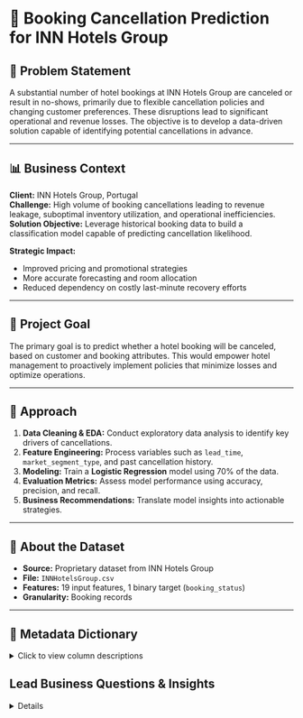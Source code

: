 # 🏨 Booking Cancellation Prediction for INN Hotels Group

## 🧩 Problem Statement

A substantial number of hotel bookings at INN Hotels Group are canceled or result in no-shows, primarily due to flexible cancellation policies and changing customer preferences. These disruptions lead to significant operational and revenue losses. The objective is to develop a data-driven solution capable of identifying potential cancellations in advance.

---

## 📊 Business Context

**Client:** INN Hotels Group, Portugal  
**Challenge:** High volume of booking cancellations leading to revenue leakage, suboptimal inventory utilization, and operational inefficiencies.  
**Solution Objective:** Leverage historical booking data to build a classification model capable of predicting cancellation likelihood.  

**Strategic Impact:**
- Improved pricing and promotional strategies  
- More accurate forecasting and room allocation  
- Reduced dependency on costly last-minute recovery efforts  

---

## 🎯 Project Goal

The primary goal is to predict whether a hotel booking will be canceled, based on customer and booking attributes. This would empower hotel management to proactively implement policies that minimize losses and optimize operations.

---

## 🧠 Approach

1. **Data Cleaning & EDA:** Conduct exploratory data analysis to identify key drivers of cancellations.
2. **Feature Engineering:** Process variables such as `lead_time`, `market_segment_type`, and past cancellation history.
3. **Modeling:** Train a **Logistic Regression** model using 70% of the data.
4. **Evaluation Metrics:** Assess model performance using accuracy, precision, and recall.
5. **Business Recommendations:** Translate model insights into actionable strategies.

---

## 📁 About the Dataset

- **Source:** Proprietary dataset from INN Hotels Group  
- **File:** `INNHotelsGroup.csv`  
- **Features:** 19 input features, 1 binary target (`booking_status`)  
- **Granularity:** Booking records  

---

## 📘 Metadata Dictionary

<details>
<summary>Click to view column descriptions</summary>

| Column Name                        | Description |
|------------------------------------|-------------|
| `Booking_ID`                       | Unique identifier of each booking |
| `no_of_adults`                     | Number of adults included in the booking |
| `no_of_children`                   | Number of children included in the booking |
| `no_of_weekend_nights`            | Number of weekend nights (Saturday/Sunday) booked |
| `no_of_week_nights`               | Number of weekday nights (Monday–Friday) booked |
| `type_of_meal_plan`               | Type of meal plan selected (None, Meal Plan 1/2/3) |
| `required_car_parking_space`      | Parking space required (1 = Yes, 0 = No) |
| `room_type_reserved`              | Encoded room type reserved |
| `lead_time`                       | Days between booking and arrival |
| `arrival_year`                    | Year of arrival |
| `arrival_month`                   | Month of arrival |
| `arrival_date`                    | Day of the month for arrival |
| `market_segment_type`             | Market segment type (e.g., Online, Offline, Corporate) |
| `repeated_guest`                  | Whether the customer is a repeat guest (1 = Yes) |
| `no_of_previous_cancellations`   | Count of past cancellations by the guest |
| `no_of_previous_bookings_not_canceled` | Count of past completed bookings by the guest |
| `avg_price_per_room`              | Average price per room for the booking |
| `no_of_special_requests`          | Count of special room requests |
| `booking_status`                  | Target variable – 1 if canceled, 0 if not |

---
</details>


## Lead Business Questions & Insights
<details>
---

### 1️. What is the average room price?

**💡 Answer:** The average room price is **€103.42**.

---

### 2️. How do cancellations vary by market segment type and by lead time?

**💡 Answer:** 
- Cancellations are highest for Online bookings and bookings with long lead times.  
- Corporate and complementary segments are more reliable.

<details>
<summary>Click to view full analysis</summary>

#### 📊 Market Segment vs. Cancellation Rate

- **Online:** 36.5% cancellations
- **Offline:** 30% cancellations
- **Aviation:** 29.6% cancellations
- **Corporate:** ~11% cancellations (most reliable)
- **Complementary:** 0% cancellations (likely internal or comped)

#### ⏱️ Lead Time vs. Cancellation Rate

- **Longer lead time → higher cancellation rate**
- Bookings with lead time >180 days show ~74% cancellation rate.
- Lead time is positively correlated with cancellation likelihood.
- Guests booking far in advance often cancel or change plans later.

</details>

---

### 3️. Build a logistic regression model to predict cancellations using 70% training data.

**💡 Answer:** A Logistic Regression model was trained on 70% of the data. Here's the model summary:

<details>
<summary>Click to view full model details</summary>

<table style="border-collapse: collapse; font-family: Arial, sans-serif; font-size: 13.5px;">
  <thead>
    <tr>
      <th colspan="2" style="padding: 6px 12px; border: 1px solid #ccc;"> Model Summary — Logistic Regression</th>
    </tr>
  </thead>
  <tbody>
    <tr>
      <td style="padding: 4px 10px; border: 1px solid #ccc;">Model Name</td>
      <td style="padding: 4px 10px; border: 1px solid #ccc;">Logistic Regression</td>
    </tr>
    <tr>
      <td style="padding: 4px 10px; border: 1px solid #ccc;">Training Set Shape</td>
      <td style="padding: 4px 10px; border: 1px solid #ccc;">(25,293 × 21) — 70%</td>
    </tr>
    <tr>
      <td style="padding: 4px 10px; border: 1px solid #ccc;">Testing Set Shape</td>
      <td style="padding: 4px 10px; border: 1px solid #ccc;">(10,840 × 21) — 30%</td>
    </tr>
  </tbody>
</table>

---
</details>

---

### 4. How do cancellations vary by market segment type and by lead time?

**💡 Answer:** Here are the key drivers & their relationship with the booking cancellation status.  

<details>
<summary>Click to view full analysis</summary>

#### 📊 Key Drivers - Coefficients & Relationship
<div style="text-align: left; width: fit-content;">
  <table style=" border-collapse: collapse; font-family: Arial, sans-serif; font-size: 13.5px;">
    <thead>
      <tr>
        <th colspan="3" style="padding: 6px 12px; border: 1px solid #ccc;">Logistic Regression Coefficients — Key Drivers</th>
      </tr>
      <tr>
        <th style="padding: 4px 10px; border: 1px solid #ccc;">Feature</th>
        <th style="padding: 4px 10px; border: 1px solid #ccc;">Coeff</th>
        <th style="padding: 4px 10px; border: 1px solid #ccc;">Impact</th>
      </tr>
    </thead>
    <tbody>
      <tr>
        <td style="padding: 4px 10px; border: 1px solid #ccc;">no_of_special_requests</td>
        <td style="padding: 4px 10px; border: 1px solid #ccc;">+1.18</td>
        <td style="padding: 4px 10px; border: 1px solid #ccc;">Guests with custom requests show higher commitment</td>
      </tr>
      <tr>
        <td style="padding: 4px 10px; border: 1px solid #ccc;">market_segment_type_Offline</td>
        <td style="padding: 4px 10px; border: 1px solid #ccc;">+0.96</td>
        <td style="padding: 4px 10px; border: 1px solid #ccc;">Offline bookings (via travel agents / phone calls / visit to front-desk) seldom cancel</td>
      </tr>
      <tr>
        <td style="padding: 4px 10px; border: 1px solid #ccc;">repeated_guest</td>
        <td style="padding: 4px 10px; border: 1px solid #ccc;">+0.29</td>
        <td style="padding: 4px 10px; border: 1px solid #ccc;">Returning guests are more dependable</td>
      </tr>
      <tr>
        <td style="padding: 4px 10px; border: 1px solid #ccc;">no_of_previous_bookings_not_canceled</td>
        <td style="padding: 4px 10px; border: 1px solid #ccc;">+0.20</td>
        <td style="padding: 4px 10px; border: 1px solid #ccc;">Guests with a solid history of non-cancellations are trusted bookers</td>
      </tr>
      <tr>
        <td style="padding: 4px 10px; border: 1px solid #ccc;">lead_time</td>
        <td style="padding: 4px 10px; border: 1px solid #ccc;">−1.34</td>
        <td style="padding: 4px 10px; border: 1px solid #ccc;">Longer lead time increases cancellation risk — future plans change</td>
      </tr>
      <tr>
        <td style="padding: 4px 10px; border: 1px solid #ccc;">avg_price_per_room</td>
        <td style="padding: 4px 10px; border: 1px solid #ccc;">−0.64</td>
        <td style="padding: 4px 10px; border: 1px solid #ccc;">Higher prices may discourage follow-through</td>
      </tr>
      <tr>
        <td style="padding: 4px 10px; border: 1px solid #ccc;">no_of_weekend_nights</td>
        <td style="padding: 4px 10px; border: 1px solid #ccc;">−0.12</td>
        <td style="padding: 4px 10px; border: 1px solid #ccc;">Weekend plans are more flexible, hence more cancellations</td>
      </tr>
    </tbody>
  </table>
</div>

</details>

---

### 5. What is the model accuracy, precision, and recall?

<details>
<summary>Click to view full analysis</summary>

#### 📊 Classification Report:
<div style="text-align: left; width: fit-content;">
  <table style="border: 1px solid #ccc; border-collapse: collapse; font-family: Arial, sans-serif; font-size: 14px;">
    <thead>
      <tr>
        <th colspan="2" style="padding: 6px 12px; border: 1px solid #ccc;">Logistic Regression Summary</th>
      </tr>
    </thead>
    <tbody>
      <tr>
        <td style="padding: 4px 10px; border: 1px solid #ccc;"><strong>Model</strong></td>
        <td style="padding: 4px 10px; border: 1px solid #ccc;">Logistic Regression</td>
      </tr>
      <tr>
        <td style="padding: 4px 10px; border: 1px solid #ccc;"><strong>Iterations</strong></td>
        <td style="padding: 4px 10px; border: 1px solid #ccc;">max_iter = 2500</td>
      </tr>
      <tr>
        <td style="padding: 4px 10px; border: 1px solid #ccc;"><strong>Accuracy</strong></td>
        <td style="padding: 4px 10px; border: 1px solid #ccc;">80.0%</td>
      </tr>
      <tr>
        <td style="padding: 4px 10px; border: 1px solid #ccc;"><strong>Precision</strong></td>
        <td style="padding: 4px 10px; border: 1px solid #ccc;">82.5%</td>
      </tr>
      <tr>
        <td style="padding: 4px 10px; border: 1px solid #ccc;"><strong>Recall</strong></td>
        <td style="padding: 4px 10px; border: 1px solid #ccc;">89.2%</td>
      </tr>
    </tbody>
  </table>
</div>

</details>

---

### 6. What recommendations would you make to the management of the hotel as a data scientist based on your data analysis and predictive model (as related to cancellations)?

💡 Answer: I as a Data Scientist would give the following Recommendations-:
- Incentivize Early Bookings to Reduce Cancellations (Lead-Time Trouble)
- Boost Repeat Bookings with Family-Friendly Perks (Low Repeat Customer Problem)
- ✈Strengthen Coordination with Travel & Aviation Partners (Market Segment Complication)
- Leverage Offline Bookings to Strengthen Show-Up Rates (Offline Booking Muddle)
- Implement a Predictive Red-Flag System (Data-Science Solution)

<details>
<summary>Click to view full analysis</summary>

#### Detailed Insights:

<html lang="en">
<head>
  <meta charset="UTF-8" />
  <meta name="viewport" content="width=device-width, initial-scale=1.0"/>
</head>
<body>

  <h1>Hotel Booking Cancellation: Data-Driven Recommendations</h1>

  <div class="recommendation">
    <h2>1. 🎁 Incentivize Early Bookings to Reduce Cancellations <i><u>(Lead-Time Trouble)</u></i></h2>
    <p><span class="highlight-label">Insight:</span> Guests who book far in advance (e.g., &gt;180 days) show a higher cancellation rate.</p>
    <p><span class="highlight-label">Recommendation:</span> Offer attractive, low-cost incentives to encourage commitment from early bookers:</p>
    <ul>
      <li>Complimentary spa service for bookings made &gt;6 months in advance</li>
      <li>Flexible check-in/check-out times</li>
      <li>Room upgrade (subject to availability)</li>
      <li>Early bird discounts or complimentary meals</li>
    </ul>
  </div>

  <div class="recommendation">
    <h2>2. 👨‍👩‍👧 Boost Repeat Bookings with Family-Friendly Perks <i><u>(Low Repeat Customer Problem)</u></i></h2>
    <p><span class="highlight-label">Insight:</span> The percentage of repeat guests is currently low.</p>
    <p><span class="highlight-label">Recommendation:</span> Offer returning families a <strong>complimentary kids’ room</strong>. This adds high perceived value while staying cost-effective, as only a small share of guests travel with children.</p>
  </div>

  <div class="recommendation">
    <h2>3. ✈️ Strengthen Coordination with Travel & Aviation Partners <i><u>(Market Segment Complication)</u></i></h2>
    <p><span class="highlight-label">Insight:</span> Bookings from travel agencies or aviation partners are prone to cancellation due to flight issues or overbooking.</p>
    <p><span class="highlight-label">Recommendation:</span> Coordinate closely with agents. For confirmed travel groups, offer:</p>
    <ul>
      <li>Free airport pick-up and drop</li>
      <li>Bulk booking discounts</li>
      <li>Priority check-in for tour groups</li>
    </ul>
  </div>

  <div class="recommendation">
    <h2>4. 📞 Leverage Offline Bookings to Strengthen Show-Up Rates <i><u>(Offline Booking Muddle)</u></i></h2>
    <p><span class="highlight-label">Insight:</span> Offline bookings (via phone, front desk, or agents) show lower cancellation rates — likely due to greater effort and intention.</p>
    <p><span class="highlight-label">Recommendation:</span> Stay in touch with offline guests via SMS or email. Offer arrival perks like:</p>
    <ul>
      <li>Welcome drink</li>
      <li>Room upgrade (if available)</li>
      <li>Discount coupon for future stay</li>
    </ul>
  </div>

  <div class="recommendation">
    <h2>5. 🚦 Implement a Predictive Red-Flag System <i><u>(Data-Science Solution)</u></i></h2>
    <p><span class="highlight-label">Insight:</span> Some customers consistently show a high probability of cancelling.</p>
    <p><span class="highlight-label">Recommendation:</span> Use model predictions to tag bookings with a “Red Flag.” For these:</p>
    <ul>
      <li>Apply stricter cancellation terms or partial prepayment</li>
      <li>Notify staff to confirm bookings or follow up</li>
    </ul>
  </div>

</body>
</html>

</details>

</details>



